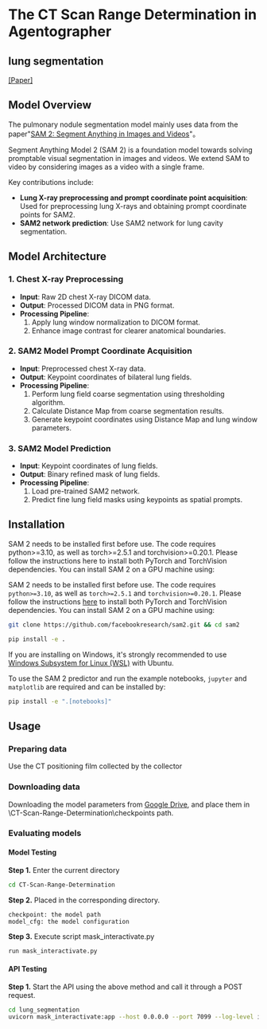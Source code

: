 #  The CT Scan Range Determination in Agentographer
## lung segmentation

[[Paper]](https://arxiv.org/pdf/1711.08324v1.pdf)

## Model Overview

The pulmonary nodule segmentation model mainly uses data from the paper"[SAM 2: Segment Anything in Images and Videos](https://ai.meta.com/research/publications/sam-2-segment-anything-in-images-and-videos/)"。

Segment Anything Model 2 (SAM 2) is a foundation model towards solving promptable visual segmentation in images and videos. We extend SAM to video by considering images as a video with a single frame. 

Key contributions include:
- &zwnj;**Lung X-ray preprocessing and prompt coordinate point acquisition**&zwnj;: Used for preprocessing lung X-rays and obtaining prompt coordinate points for SAM2.
- &zwnj;**SAM2 network prediction**&zwnj;: Use SAM2 network for lung cavity segmentation.

## Model Architecture
### 1. Chest X-ray Preprocessing  
- &zwnj;**Input**&zwnj;: Raw 2D chest X-ray DICOM data.  
- &zwnj;**Output**&zwnj;: Processed DICOM data in PNG format.  
- &zwnj;**Processing Pipeline**&zwnj;:  
  1. Apply lung window normalization to DICOM format.
  2. Enhance image contrast for clearer anatomical boundaries.

### 2. SAM2 Model Prompt Coordinate Acquisition  
- &zwnj;**Input**&zwnj;: Preprocessed chest X-ray data.  
- &zwnj;**Output**&zwnj;: Keypoint coordinates of bilateral lung fields.  
- &zwnj;**Processing Pipeline**&zwnj;:  
  1. Perform lung field coarse segmentation using thresholding algorithm.
  2. Calculate Distance Map from coarse segmentation results.
  3. Generate keypoint coordinates using Distance Map and lung window parameters. 

### 3. SAM2 Model Prediction  
- &zwnj;**Input**&zwnj;: Keypoint coordinates of lung fields.  
- &zwnj;**Output**&zwnj;: Binary refined mask of lung fields.  
- &zwnj;**Processing Pipeline**&zwnj;:  
  1. Load pre-trained SAM2 network.
  2. Predict fine lung field masks using keypoints as spatial prompts.  
  
## Installation
SAM 2 needs to be installed first before use. The code requires python>=3.10, as well as torch>=2.5.1 and torchvision>=0.20.1. Please follow the instructions here to install both PyTorch and TorchVision dependencies. You can install SAM 2 on a GPU machine using:

SAM 2 needs to be installed first before use. The code requires `python>=3.10`, as well as `torch>=2.5.1` and `torchvision>=0.20.1`. Please follow the instructions [here](https://pytorch.org/get-started/locally/) to install both PyTorch and TorchVision dependencies. You can install SAM 2 on a GPU machine using:

```bash
git clone https://github.com/facebookresearch/sam2.git && cd sam2

pip install -e .
```
If you are installing on Windows, it's strongly recommended to use [Windows Subsystem for Linux (WSL)](https://learn.microsoft.com/en-us/windows/wsl/install) with Ubuntu.

To use the SAM 2 predictor and run the example notebooks, `jupyter` and `matplotlib` are required and can be installed by:

```bash
pip install -e ".[notebooks]"
```

## Usage

### Preparing data

Use the CT positioning film collected by the collector

### Downloading data
Downloading the model parameters from  [Google Drive](https://drive.google.com/drive/folders/1aGoijDIQnGI8p3nJlryWo04LtLacIcPG?usp=drive_link),
and place them in \CT-Scan-Range-Determination\checkpoints path.


### Evaluating models
#### Model Testing
**Step 1.** Enter the current directory
```bash
cd CT-Scan-Range-Determination
```
**Step 2.** Placed in the corresponding directory. 

    checkpoint: the model path
    model_cfg: the model configuration

**Step 3.** Execute script mask_interactivate.py
```bash
run mask_interactivate.py
```
#### API Testing
**Step 1.** Start the API using the above method and call it through a POST request.
```bash
cd lung_segmentation
uvicorn mask_interactivate:app --host 0.0.0.0 --port 7099 --log-level info
```

